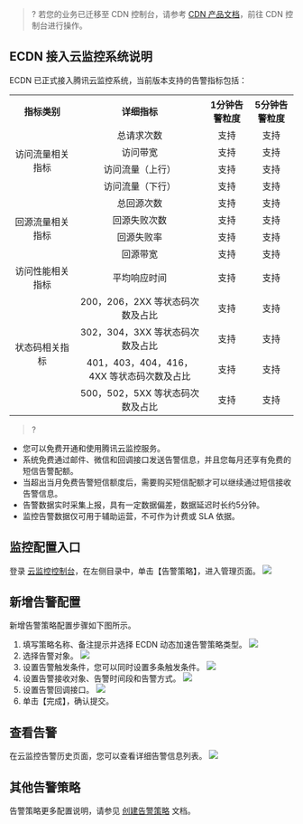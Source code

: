 >? 若您的业务已迁移至 CDN 控制台，请参考 [CDN 产品文档](https://cloud.tencent.com/document/product/228)，前往 CDN 控制台进行操作。


## ECDN 接入云监控系统说明


ECDN 已正式接入腾讯云监控系统，当前版本支持的告警指标包括：

<table style="display:table;">
	<tbody>
		<tr>
			<th colspan="1" style="text-align: center;width: 100px;"> 指标类别 </th>
			<th colspan="1" style="text-align: center"> 详细指标 </th>
			<th colspan="1" style="text-align: center"> 1分钟告警粒度 </th>
			<th colspan="1" style="text-align: center"> 5分钟告警粒度 </th>
		</tr>
		<tr>
			<td rowspan="4" style="text-align: center;width: 100px;"> 访问流量相关指标 </td>
			<td colspan="1" style="text-align: center"> 总请求次数 </td>
			<td colspan="1" style="text-align: center"> 支持 </td>
			<td colspan="1" style="text-align: center"> 支持 </td>
		</tr>
		<tr>
			<td colspan="1" style="text-align: center"> 访问带宽 </td>
			<td colspan="1" style="text-align: center"> 支持 </td>
			<td colspan="1" style="text-align: center"> 支持 </td>
		</tr>
		<tr>
			<td colspan="1" style="text-align: center"> 访问流量（上行） </td>
			<td colspan="1" style="text-align: center"> 支持 </td>
			<td colspan="1" style="text-align: center"> 支持 </td>
		</tr>
		<tr>
			<td colspan="1" style="text-align: center"> 访问流量（下行） </td>
			<td colspan="1" style="text-align: center"> 支持 </td>
			<td colspan="1" style="text-align: center"> 支持 </td>
		</tr>
		<tr>
			<td rowspan="4" style="text-align: center;width: 100px;"> 回源流量相关指标 </td>
			<td colspan="1" style="text-align: center"> 总回源次数 </td>
			<td colspan="1" style="text-align: center"> 支持 </td>
			<td colspan="1" style="text-align: center"> 支持 </td>
		</tr>
		<tr>
			<td colspan="1" style="text-align: center"> 回源失败次数 </td>
			<td colspan="1" style="text-align: center"> 支持 </td>
			<td colspan="1" style="text-align: center"> 支持 </td>
		</tr>
		<tr>
			<td colspan="1" style="text-align: center"> 回源失败率 </td>
			<td colspan="1" style="text-align: center"> 支持 </td>
			<td colspan="1" style="text-align: center"> 支持 </td>
		</tr>
		<tr>
			<td colspan="1" style="text-align: center"> 回源带宽 </td>
			<td colspan="1" style="text-align: center"> 支持 </td>
			<td colspan="1" style="text-align: center"> 支持 </td>
		</tr>
		<tr>
			<td rowspan="1" style="text-align: center;width: 100px;"> 访问性能相关指标 </td>
			<td colspan="1" style="text-align: center"> 平均响应时间 </td>
			<td colspan="1" style="text-align: center"> 支持 </td>
			<td colspan="1" style="text-align: center"> 支持 </td>
		</tr>
		<tr>
			<td rowspan="4" style="text-align: center;width: 100px;"> 状态码相关指标 </td>
			<td colspan="1" style="text-align: center"> 200，206，2XX 等状态码次数及占比 </td>
			<td colspan="1" style="text-align: center"> 支持 </td>
			<td colspan="1" style="text-align: center"> 支持 </td>
		</tr>
		<tr>
			<td colspan="1" style="text-align: center"> 302，304，3XX 等状态码次数及占比 </td>
			<td colspan="1" style="text-align: center"> 支持 </td>
			<td colspan="1" style="text-align: center"> 支持 </td>
		</tr>
		<tr>
			<td colspan="1" style="text-align: center"> 401，403，404，416，4XX 等状态码次数及占比 </td>
			<td colspan="1" style="text-align: center"> 支持 </td>
			<td colspan="1" style="text-align: center"> 支持 </td>
		</tr>
		<tr>
			<td colspan="1" style="text-align: center"> 500，502，5XX 等状态码次数及占比 </td>
			<td colspan="1" style="text-align: center"> 支持 </td>
			<td colspan="1" style="text-align: center"> 支持 </td>
		</tr>
	</tbody>
</table>

>? 
- 您可以免费开通和使用腾讯云监控服务。
- 系统免费通过邮件、微信和回调接口发送告警信息，并且您每月还享有免费的短信告警配额。
- 当超出当月免费告警短信额度后，需要购买短信配额才可以继续通过短信接收告警信息。
- 告警数据实时采集上报，具有一定数据偏差，数据延迟时长约5分钟。
- 监控告警数据仅可用于辅助运营，不可作为计费或 SLA 依据。



## 监控配置入口
登录 [云监控控制台](https://console.cloud.tencent.com/monitor/policylist)，在左侧目录中，单击【告警策略】，进入管理页面。
![](https://main.qcloudimg.com/raw/112308f842dc5053b41d1e8edd6594ed.png)

## 新增告警配置
新增告警策略配置步骤如下图所示。
1. 填写策略名称、备注提示并选择 ECDN 动态加速告警策略类型。
![](https://main.qcloudimg.com/raw/41886628b7a7148ae64e51fdbfcddf7d.png)
2. 选择告警对象。
![](https://main.qcloudimg.com/raw/d203babf3d633d0f453d96dcf0844fc7.png)
3. 设置告警触发条件，您可以同时设置多条触发条件。
![](https://main.qcloudimg.com/raw/639e37cb80e69691ab248c9c8df99bef.png)
4. 设置告警接收对象、告警时间段和告警方式。
![](https://main.qcloudimg.com/raw/7b39510054f9815c213565323560d048.png)
5. 设置告警回调接口。
![](https://main.qcloudimg.com/raw/e4b7d897120d3297510ebafd97dc060b.png)
6. 单击【完成】，确认提交。


## 查看告警
在云监控告警历史页面，您可以查看详细告警信息列表。
![](https://main.qcloudimg.com/raw/6b7f10c1bc752046cb844d660a378da3.png)

## 其他告警策略
告警策略更多配置说明，请参见 [创建告警策略](https://cloud.tencent.com/document/product/248/6215) 文档。
